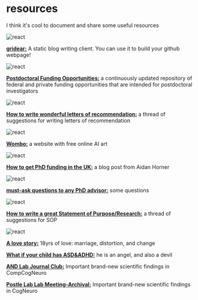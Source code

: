 # resources
I think it's cool to document and share some useful resources

![react](https://img.shields.io/badge/2022/10/06-FEBEB0?style=for-the-badge&logo=&labelColor=3D5A5B) 

**[gridear:](https://github.com/getgridea/gridea)** A static blog writing client. You can use it to build your github webpage!

![react](https://img.shields.io/badge/2022/10/17-FEBEB0?style=for-the-badge&logo=&labelColor=3D5A5B) 

**[Postdoctoral Funding Opportunities:](https://research.jhu.edu/rdt/funding-opportunities/postdoctoral/)** a continuously updated repository of federal and private funding opportunities that are intended for postdoctoral investigators

![react](https://img.shields.io/badge/2022/10/18-FEBEB0?style=for-the-badge&logo=&labelColor=3D5A5B) 

**[How to write wonderful letters of recommendation:](https://twitter.com/astroarianna/status/1582039372282486786?s=20)** a thread of suggestions for writing letters of recommendation

![react](https://img.shields.io/badge/2022/10/19-FEBEB0?style=for-the-badge&logo=&labelColor=3D5A5B) 

**[Wombo:](https://www.wombo.art/create)** a website with free online AI art

![react](https://img.shields.io/badge/2022/10/20-FEBEB0?style=for-the-badge&logo=&labelColor=3D5A5B) 

**[How to get PhD funding in the UK:](https://aidanhorner.blogspot.com/2022/10/how-to-get-phd-funding-in-uk.html)** a blog post from Aidan Horner

![react](https://img.shields.io/badge/2022/10/25-FEBEB0?style=for-the-badge&logo=&labelColor=3D5A5B) 

**[must-ask questions to any PhD advisor:](https://twitter.com/Michelle_Heck1/status/1584247043484454913)** some questions

![react](https://img.shields.io/badge/2022/10/28-FEBEB0?style=for-the-badge&logo=&labelColor=3D5A5B) 

**[How to write a great Statement of Purpose/Research:](https://twitter.com/RomanFeiman/status/1585700225280528385)** a thread of suggestions for SOP

![react](https://img.shields.io/badge/2022/11/03-FEBEB0?style=for-the-badge&logo=&labelColor=3D5A5B) 

**[A love story:](https://www.cc98.org/topic/5452739/1#1)** 18yrs of love: marriage, distortion, and change

**[What if your child has ASD&ADHD:](https://bytedance.feishu.cn/docs/doccnfT03fFmxgPIe48CjVJQnZg#j2Jv3j)** he is an angel, and also a devil

**[AND Lab Journal Club:](https://github.com/andlab-um/JC-Workshops/blob/main/Lab%20Journal%20Club.md)** Important brand-new scientific findings in CompCogNeuro

**[Postle Lab Lab Meeting-Archival:](https://postlab.psych.wisc.edu/teaching/)** Important brand-new scientific findings in CogNeuro
